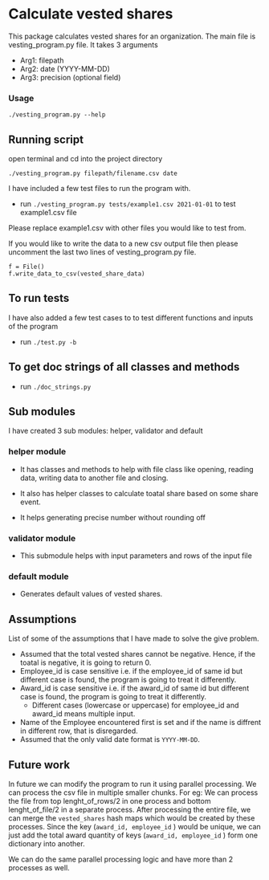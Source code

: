 # Calculate vested shares

This package calculates vested shares for an organization.
The main file is vesting_program.py file. It takes 3 arguments
- Arg1: filepath
- Arg2: date (YYYY-MM-DD)
- Arg3: precision (optional field)


### Usage
```
./vesting_program.py --help
```

## Running script
open terminal and cd into the project directory
```
./vesting_program.py filepath/filename.csv date
```

I have included a few test files to run the program with.

- run `./vesting_program.py tests/example1.csv 2021-01-01` to test example1.csv file

Please replace example1.csv with other files you would like to test from.


If you would like to write the data to a new csv output file then please uncomment the last two lines of vesting_program.py file.

```
f = File()
f.write_data_to_csv(vested_share_data)
```

## To run tests
I have also added a few test cases to to test different functions and inputs of the program
- run `./test.py -b`


## To get doc strings of all classes and methods
- run `./doc_strings.py`


## Sub modules
I have created 3 sub modules: helper, validator and default

### helper module
- It has classes and methods to help with file class like opening, reading data, writing data to another file and closing.

- It also has helper classes to calculate toatal share based on some share event.

- It helps generating precise number without rounding off



### validator module
- This submodule helps with input parameters and rows of the input file


### default module
- Generates default values of vested shares.

## Assumptions
List of some of the assumptions that I have made to solve the give problem.
- Assumed that the total vested shares cannot be negative. Hence, if the toatal is negative, it is going to return 0.
- Employee_id is case sensitive i.e. if the employee_id of same id but different case is found,
the program is going to treat it differently.
- Award_id is case sensitive i.e. if the award_id of same id but different case is found,
the program is going to treat it differently.
    - Different cases (lowercase or uppercase) for employee_id and award_id means multiple input.
- Name of the Employee encountered first is set and if the name is diffrent in different row, that is disregarded.
- Assumed that the only valid date format is `YYYY-MM-DD`.


## Future work
In future we can modify the program to run it using parallel processing.
We can process the csv file in multiple smaller chunks.
For eg: We can process the file from top lenght_of_rows/2 in one process and bottom lenght_of_file/2 in a
separate process. After processing the entire file, we can merge the `vested_shares` hash maps which would be
created by these processes. Since the key (`award_id, employee_id` ) would be unique, we can just add the total award quantity of keys (`award_id, employee_id` ) form one dictionary into another.

We can do the same parallel processing logic and have more than 2 processes as well.

